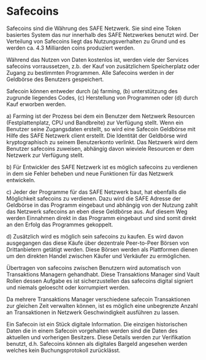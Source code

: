 # Safecoins
Safecoins sind die Währung des SAFE Netzwerk. Sie sind eine Token basiertes System das nur innerhalb des SAFE Netzwerkes benutzt wird. Der Verteilung von Safecoins liegt das Nutzungsverhalten zu Grund und es werden ca. 4.3 Milliarden coins produziert werden.

Während das Nutzen von Daten kostenlos ist, werden viele der Services safecoins vorraussetzen, z.b. der Kauf von zusätzlichem Speicherplatz oder Zugang zu bestimmten Programmen. Alle Safecoins werden in der Geldbörse des Benutzers gespeichert.

Safecoin können entweder durch (a) farming, (b) unterstützung des zugrunde liegendes Codes, (c) Herstellung von Programmen oder (d) durch Kauf erworben werden.

a) Farming ist der Prozess bei dem ein Benutzer dem Netzwerk Resourcen (Festplattenplatz, CPU und Bandbreite) zur Verfügung stellt. Wenn ein Benutzer seine Zugangsdaten erstellt, so wird eine Safecoin Geldbörse mit Hilfe des SAFE Netzwerk client erstellt. Die Identität der Geldbörse wird kryptographisch zu seinem Benutzerkonto verlinkt. Das Netzwerk wird dem Benutzer safecoins zuweisen, abhängig davon wieviele Resourcen er dem Netzwerk zur Verfügung stellt.

b) Für Entwickler des SAFE Netzwerk ist es möglich safecoins zu verdienen in dem sie Fehler beheben und neue Funktionen für das Netzwerk entwickeln.

c) Jeder der Programme für das SAFE Netzwerk baut, hat ebenfalls die Möglichkeit safecoins zu verdienen. Dazu wird die SAFE Adresse der Geldbörse in das Programm eingebaut und abhängig von der Nutzung zahlt das Netzwerk safecoins an eben diese Geldbörse aus. Auf diesem Weg werden Einnahmen direkt in das Programm eingebaut und sind somit direkt an den Erfolg das Programmes gekoppelt.

d) Zusätzlich wird es möglich sein safecoins zu kaufen. Es wird davon ausgegangen das diese Käufe über dezentrale Peer-to-Peer Börsen von Drittanbietern getätigt werden. Diese Börsen werden als Plattformen dienen um den direkten Handel zwischen Käufer und Verkäufer zu ermöglichen.

Übertragen von safecoins zwischen Benutzern wird automatisch von Transaktions Managern gehandhabt. Diese Transaktions Manager sind Vault Rollen dessen Aufgabe es ist sicherzustellen das safecoins digital signiert und niemals geloescht oder korrumpiert werden.

Da mehrere Transaktions Manager verschiedene safecoin Transaktionen zur gleichen Zeit verwalten können, ist es möglich eine unbegrenzte Anzahl an Transaktionen in Netzwerk Geschwindigkeit ausführen zu lassen.

Ein Safecoin ist ein Stück digitale Information. Die einzigen historischen Daten die in einem Safecoin vorgehalten werden sind die Daten des aktuellen und vorherigen Besitzers. Diese Details werden zur Verifikation benutzt, d.h. Safecoins können als digitales Bargeld angesehen werden welches kein Buchungsprotokoll zurücklässt.


